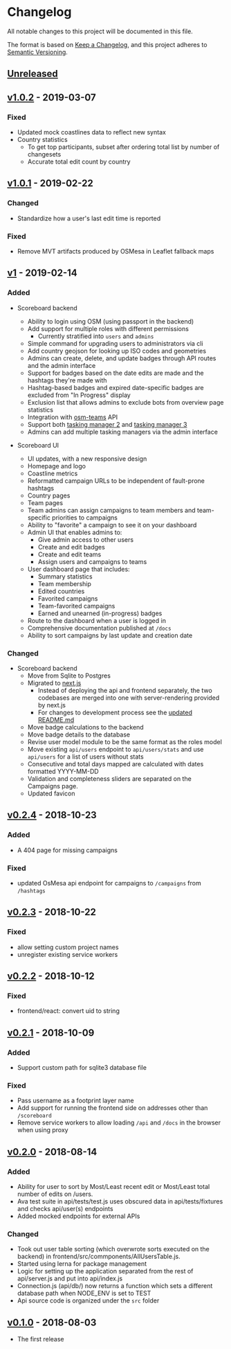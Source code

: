 # Changelog
All notable changes to this project will be documented in this file.

The format is based on [Keep a Changelog](https://keepachangelog.com/en/1.0.0/),
and this project adheres to [Semantic Versioning](https://semver.org/spec/v2.0.0.html).

## [Unreleased]

## [v1.0.2] - 2019-03-07
### Fixed
- Updated mock coastlines data to reflect new syntax
- Country statistics
  - To get top participants, subset after ordering total list by number of changesets
  - Accurate total edit count by country

## [v1.0.1] - 2019-02-22
### Changed
- Standardize how a user's last edit time is reported

### Fixed
- Remove MVT artifacts produced by OSMesa in Leaflet fallback maps 

## [v1] - 2019-02-14
### Added
- Scoreboard backend
  - Ability to login using OSM (using passport in the backend)
  - Add support for multiple roles with different permissions
    - Currently stratified into `users` and `admins`
  - Simple command for upgrading users to administrators via cli
  - Add country geojson for looking up ISO codes and geometries
  - Admins can create, delete, and update badges through API routes and the admin interface
  - Support for badges based on the date edits are made and the hashtags they're made with
  - Hashtag-based badges and expired date-specific badges are excluded from "In Progress" display
  - Exclusion list that allows admins to exclude bots from overview page statistics
  - Integration with [osm-teams](https://github.com/developmentseed/osm-teams) API
  - Support both [tasking manager 2](https://github.com/hotosm/osm-tasking-manager2) and [tasking manager 3](https://github.com/hotosm/tasking-manager)
  - Admins can add multiple tasking managers via the admin interface

- Scoreboard UI
  - UI updates, with a new responsive design
  - Homepage and logo
  - Coastline metrics
  - Reformatted campaign URLs to be independent of fault-prone hashtags
  - Country pages
  - Team pages
  - Team admins can assign campaigns to team members and team-specific priorities to campaigns
  - Ability to "favorite" a campaign to see it on your dashboard
  - Admin UI that enables admins to:
    - Give admin access to other users
    - Create and edit badges
    - Create and edit teams
    - Assign users and campaigns to teams
  - User dashboard page that includes:
    - Summary statistics
    - Team membership
    - Edited countries
    - Favorited campaigns
    - Team-favorited campaigns
    - Earned and unearned (in-progress) badges
  - Route to the dashboard when a user is logged in
  - Comprehensive documentation published at `/docs`
  - Ability to sort campaigns by last update and creation date

### Changed
- Scoreboard backend
  - Move from Sqlite to Postgres
  - Migrated to [next.js](https://github.com/zeit/next.js/)
    - Instead of deploying the api and frontend separately, the two codebases are 
      merged into one with server-rendering provided by next.js
    - For changes to development process see the [updated README.md](README.md)
  - Move badge calculations to the backend
  - Move badge details to the database
  - Revise user model module to be the same format as the roles model
  - Move existing `api/users` endpoint to `api/users/stats` and use `api/users` for a list of users without stats
  - Consecutive and total days mapped are calculated with dates formatted YYYY-MM-DD
  - Validation and completeness sliders are separated on the Campaigns page.
  - Updated favicon

## [v0.2.4] - 2018-10-23
### Added
- A 404 page for missing campaigns

### Fixed
- updated OsMesa api endpoint for campaigns to `/campaigns` from `/hashtags`

## [v0.2.3] - 2018-10-22

### Fixed
- allow setting custom project names
- unregister existing service workers 

## [v0.2.2] - 2018-10-12

### Fixed
- frontend/react: convert uid to string

## [v0.2.1] - 2018-10-09

### Added
- Support custom path for sqlite3 database file

### Fixed
- Pass username as a footprint layer name
- Add support for running the frontend side on addresses other than `/scoreboard`
- Remove service workers to allow loading `/api` and `/docs` in the browser when using proxy

## [v0.2.0] - 2018-08-14

### Added
- Ability for user to sort by Most/Least recent edit or Most/Least total number of edits on /users.
- Ava test suite in api/tests/test.js uses obscured data in api/tests/fixtures and checks api/user(s) endpoints
- Added mocked endpoints for external APIs

### Changed
- Took out user table sorting (which overwrote sorts executed on the backend) in frontend/src/commponents/AllUsersTable.js.
- Started using lerna for package management
- Logic for setting up the application separated from the rest of api/server.js and put into api/index.js
- Connection.js (api/db/) now returns a function which sets a different database path when NODE_ENV is set to TEST
- Api source code is organized under the `src` folder

## [v0.1.0] - 2018-08-03

- The first release

[Unreleased]: https://github.com/developmentseed/scoreboard/compare/v1.0.2...HEAD
[v1.0.2]: https://github.com/developmentseed/scoreboard/compare/v1.0.1...v1.0.2
[v1.0.1]: https://github.com/developmentseed/scoreboard/compare/v1...v1.0.1
[v1]: https://github.com/developmentseed/scoreboard/compare/v0.2.4...v1
[v0.2.4]: https://github.com/developmentseed/scoreboard/compare/v0.2.3...v0.2.4
[v0.2.3]: https://github.com/developmentseed/scoreboard/compare/v0.2.2...v0.2.3
[v0.2.2]: https://github.com/developmentseed/scoreboard/compare/v0.2.1...v0.2.2
[v0.2.1]: https://github.com/developmentseed/scoreboard/compare/v0.2.0...v0.2.1
[v0.2.0]: https://github.com/developmentseed/scoreboard/compare/v0.1.0...v0.2.0
[v0.1.0]: https://github.com/developmentseed/scoreboard/compare/d4fc54a...v0.1.0
